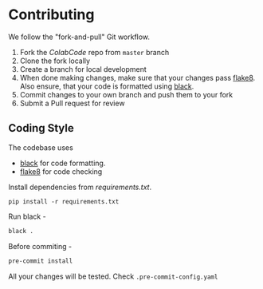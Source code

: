 # Contributing
We follow the "fork-and-pull" Git workflow.

1. Fork the *ColabCode* repo from `master` branch
2. Clone the fork locally
3. Create a branch for local development
4. When done making changes, make sure that your changes pass [flake8](https://pypi.org/project/flake8/). Also ensure, that your code is formatted using [black](https://github.com/psf/black).
5. Commit changes to your own branch and push them to your fork
6. Submit a Pull request for review

## Coding Style
The codebase uses
* [black](https://github.com/psf/black) for code formatting.
* [flake8](https://pypi.org/project/flake8/) for code checking

Install dependencies from *requirements.txt*.
```
pip install -r requirements.txt
```

Run black -
```python
black .
```

Before commiting -
```bash
pre-commit install
```

All your changes will be tested. Check `.pre-commit-config.yaml`

